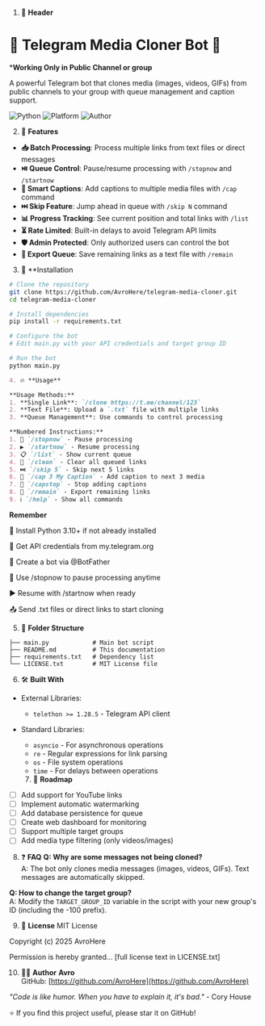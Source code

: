 1. 🧾 **Header**
# 🤖 Telegram Media Cloner Bot 🚀

*********Working Only in Public Channel or group********

A powerful Telegram bot that clones media (images, videos, GIFs) from public channels to your group with queue management and caption support.

![Python](https://img.shields.io/badge/Python-3.10+-blue?logo=python)
![Platform](https://img.shields.io/badge/Platform-Telegram-blue?logo=telegram)
![Author](https://img.shields.io/badge/Author-AvroHere-green?logo=github)

2. 🧩 **Features**
- **📥 Batch Processing**: Process multiple links from text files or direct messages
- **⏯️ Queue Control**: Pause/resume processing with `/stopnow` and `/startnow`
- **📝 Smart Captions**: Add captions to multiple media files with `/cap` command
- **⏭️ Skip Feature**: Jump ahead in queue with `/skip N` command
- **📊 Progress Tracking**: See current position and total links with `/list`
- **⏳ Rate Limited**: Built-in delays to avoid Telegram API limits
- **🛡️ Admin Protected**: Only authorized users can control the bot
- **📄 Export Queue**: Save remaining links as a text file with `/remain`

3. 💾 **Installation
```bash
# Clone the repository
git clone https://github.com/AvroHere/telegram-media-cloner.git
cd telegram-media-cloner

# Install dependencies
pip install -r requirements.txt

# Configure the bot
# Edit main.py with your API credentials and target group ID

# Run the bot
python main.py
```


```markdown
4. 🔥 **Usage**

**Usage Methods:**
1. **Single Link**: `/clone https://t.me/channel/123`
2. **Text File**: Upload a `.txt` file with multiple links
3. **Queue Management**: Use commands to control processing

**Numbered Instructions:**
1. 🏸 `/stopnow` - Pause processing  
2. ▶️ `/startnow` - Resume processing  
3. 📋 `/list` - Show current queue  
4. 🧹 `/clean` - Clear all queued links  
5. ⏭️ `/skip 5` - Skip next 5 links  
6. 📝 `/cap 3 My Caption` - Add caption to next 3 media  
7. 🛑 `/capstop` - Stop adding captions  
8. 📄 `/remain` - Export remaining links  
9. ℹ️ `/help` - Show all commands
```

**Remember**

🐍 Install Python 3.10+ if not already installed

🔑 Get API credentials from my.telegram.org

🤖 Create a bot via @BotFather

🏸 Use /stopnow to pause processing anytime

▶️ Resume with /startnow when ready

📤 Send .txt files or direct links to start cloning


5. 📁 **Folder Structure**

```telegram-media-cloner/
├── main.py            # Main bot script
├── README.md          # This documentation
├── requirements.txt   # Dependency list
└── LICENSE.txt        # MIT License file
```

6. 🛠 **Built With**
- External Libraries:
  - `telethon >= 1.28.5` - Telegram API client
- Standard Libraries:
  - `asyncio` - For asynchronous operations
  - `re` - Regular expressions for link parsing
  - `os` - File system operations
  - `time` - For delays between operations
 
  7. 🚧 **Roadmap**
- [ ] Add support for YouTube links
- [ ] Implement automatic watermarking
- [ ] Add database persistence for queue
- [ ] Create web dashboard for monitoring
- [ ] Support multiple target groups
- [ ] Add media type filtering (only videos/images)

8. ❓ **FAQ**
**Q: Why are some messages not being cloned?**  
A: The bot only clones media messages (images, videos, GIFs). Text messages are automatically skipped.

**Q: How to change the target group?**  
A: Modify the `TARGET_GROUP_ID` variable in the script with your new group's ID (including the -100 prefix).

9. 📄 **License**
MIT License

Copyright (c) 2025 AvroHere

Permission is hereby granted... [full license text in LICENSE.txt]

10. 👨‍💻 **Author**
**Avro**  
GitHub: [https://github.com/AvroHere](https://github.com/AvroHere)  

*"Code is like humor. When you have to explain it, it's bad."* - Cory House  

⭐ If you find this project useful, please star it on GitHub!

